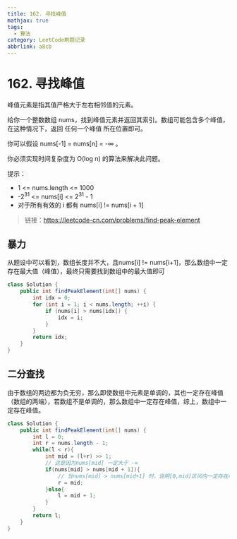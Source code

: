 ```yaml
---
title: 162. 寻找峰值
mathjax: true
tags:
  - 算法
category: LeetCode刷题记录
abbrlink: a8cb
---
```

# 162. 寻找峰值

峰值元素是指其值严格大于左右相邻值的元素。

给你一个整数数组 nums，找到峰值元素并返回其索引。数组可能包含多个峰值，在这种情况下，返回 任何一个峰值 所在位置即可。

你可以假设 nums[-1] = nums[n] = -∞ 。

你必须实现时间复杂度为 O(log n) 的算法来解决此问题。

提示：

- 1 <= nums.length <= 1000
- -2<sup>31</sup> <= nums[i] <= 2<sup>31</sup> - 1
- 对于所有有效的 i 都有 nums[i] != nums[i + 1]

> 链接：https://leetcode-cn.com/problems/find-peak-element

<!-- more -->

## 暴力

从题设中可以看到，数组长度并不大，且nums[i] != nums[i+1]，那么数组中一定存在最大值（峰值），最终只需要找到数组中的最大值即可

```java
class Solution {
    public int findPeakElement(int[] nums) {
        int idx = 0;
        for (int i = 1; i < nums.length; ++i) {
            if (nums[i] > nums[idx]) {
                idx = i;
            }
        }
        return idx;
    }
}
```

## 二分查找

由于数组的两边都为负无穷，那么即使数组中元素是单调的，其也一定存在峰值（数组的两端），若数组不是单调的，那么数组中一定存在峰值，综上，数组中一定存在峰值。

```java
class Solution {
    public int findPeakElement(int[] nums) {
        int l = 0;
        int r = nums.length - 1;
        while(l < r){
            int mid = (l+r) >> 1;
          	// 这是因为nums[mid] 一定大于 -∞ 
            if(nums[mid] > nums[mid + 1]){
                // 当nums[mid] > nums[mid+1] 时，说明[0,mid]区间内一定存在峰值
                r = mid;
            }else{
                l = mid + 1;
            }
        }
        return l;
    }
}
```

